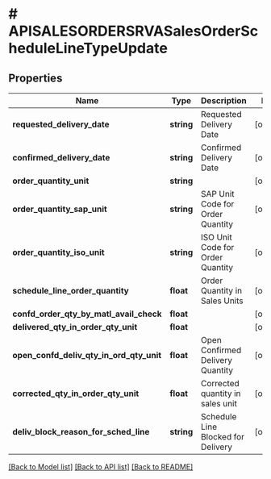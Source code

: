 # # APISALESORDERSRVASalesOrderScheduleLineTypeUpdate

## Properties

Name | Type | Description | Notes
------------ | ------------- | ------------- | -------------
**requested_delivery_date** | **string** | Requested Delivery Date | [optional]
**confirmed_delivery_date** | **string** | Confirmed Delivery Date | [optional]
**order_quantity_unit** | **string** |  | [optional]
**order_quantity_sap_unit** | **string** | SAP Unit Code for Order Quantity | [optional]
**order_quantity_iso_unit** | **string** | ISO Unit Code for Order Quantity | [optional]
**schedule_line_order_quantity** | **float** | Order Quantity in Sales Units | [optional]
**confd_order_qty_by_matl_avail_check** | **float** |  | [optional]
**delivered_qty_in_order_qty_unit** | **float** |  | [optional]
**open_confd_deliv_qty_in_ord_qty_unit** | **float** | Open Confirmed Delivery Quantity | [optional]
**corrected_qty_in_order_qty_unit** | **float** | Corrected quantity in sales unit | [optional]
**deliv_block_reason_for_sched_line** | **string** | Schedule Line Blocked for Delivery | [optional]

[[Back to Model list]](../../README.md#models) [[Back to API list]](../../README.md#endpoints) [[Back to README]](../../README.md)
